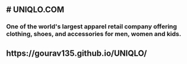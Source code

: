 <h2># UNIQLO.COM</h2>

<h3>One of the world's largest apparel retail company offering clothing, shoes, and accessories for men, women and kids.</h3>
<h2>https://gourav135.github.io/UNIQLO/</h2>
